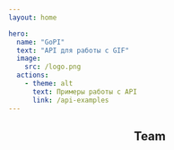 ```yaml
---
layout: home

hero:
  name: "GoPI"
  text: "API для работы с GIF"
  image:
    src: /logo.png
  actions:
    - theme: alt
      text: Примеры работы с API
      link: /api-examples
---
```


<script setup>
import { VPTeamMembers } from 'vitepress/theme'

const members = [
  {
    avatar: 'https://www.github.com/chirizxc.png',
    name: 'chirizxc',
    links: [
      { icon: 'github', link: 'https://github.com/chirizxc' },
      { icon: 'telegram', link: 'https://t.me/autistic_kids' }
    ]
  },
  {
    avatar: 'https://www.github.com/FriedCerebrum.png',
    name: 'FriedCerebrum',
    links: [
      { icon: 'github', link: 'https://github.com/FriedCerebrum' },
    ]
  },
  {
    avatar: 'https://www.github.com/ChrisElli-dev.png',
    name: 'Christopher Elliot',
    links: [
      { icon: 'github', link: 'https://github.com/ChrisElli-dev' },
    ]
  },
  {
    avatar: 'https://www.github.com/Memory420.png',
    name: 'Memory420',
    links: [
      { icon: 'github', link: 'https://github.com/Memory420' },
    ]
  },
]
</script>

<h2 class="center-heading">Team</h2>

<VPTeamMembers size="small" :members="members" />

<style scoped>
.center-heading {
  text-align: center;
  margin-bottom: 2rem; /* Add space between the heading and team members */
}
</style>
